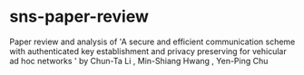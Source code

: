 sns-paper-review
================

Paper review and analysis of 'A secure and efficient communication scheme with authenticated key establishment and privacy preserving for vehicular ad hoc networks ' by Chun-Ta Li , Min-Shiang Hwang , Yen-Ping Chu 
